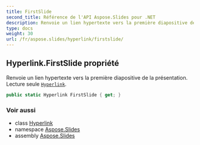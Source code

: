 ```yaml
---
title: FirstSlide
second_title: Référence de l'API Aspose.Slides pour .NET
description: Renvoie un lien hypertexte vers la première diapositive de la présentation. Lecture seule Hyperlinkaspose.slides/hyperlink.
type: docs
weight: 30
url: /fr/aspose.slides/hyperlink/firstslide/
---
```


## Hyperlink.FirstSlide propriété

Renvoie un lien hypertexte vers la première diapositive de la présentation. Lecture seule [`Hyperlink`](../../hyperlink).

```csharp
public static Hyperlink FirstSlide { get; }
```

### Voir aussi

* class [Hyperlink](../../hyperlink)
* namespace [Aspose.Slides](../../hyperlink)
* assembly [Aspose.Slides](../../../)

<!-- NE PAS ÉDITER : généré par xmldocmd pour Aspose.Slides.dll -->